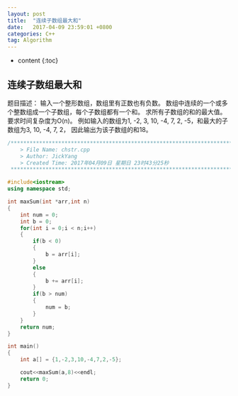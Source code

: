 ```yaml
---
layout: post
title:  "连续子数组最大和"
date:   2017-04-09 23:59:01 +0800
categories: C++
tag: Algorithm 
---
```


* content
{:toc}



## 连续子数组最大和


题目描述：
输入一个整形数组，数组里有正数也有负数。
数组中连续的一个或多个整数组成一个子数组，每个子数组都有一个和。
求所有子数组的和的最大值。要求时间复杂度为O(n)。
例如输入的数组为1, -2, 3, 10, -4, 7, 2, -5，和最大的子数组为3, 10, -4, 7, 2，
因此输出为该子数组的和18。

```cpp
/*************************************************************************
	> File Name: chstr.cpp
	> Author: JickYang
	> Created Time: 2017年04月09日 星期日 23时43分25秒
 ************************************************************************/

#include<iostream>
using namespace std;

int maxSum(int *arr,int n)
{
    int num = 0;
    int b = 0;
    for(int i = 0;i < n;i++)
    {
        if(b < 0)
        {
            b = arr[i];
        }
        else
        {
            b += arr[i];
        }
        if(b > num)
        {
            num = b;
        }
    }
    return num;
}

int main()
{
    int a[] = {1,-2,3,10,-4,7,2,-5};

    cout<<maxSum(a,8)<<endl;
    return 0;
}
```
